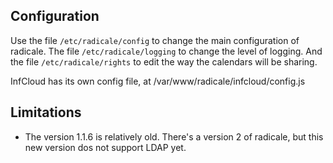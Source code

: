 ## Configuration

Use the file `/etc/radicale/config` to change the main configuration of radicale.
The file `/etc/radicale/logging` to change the level of logging.
And the file `/etc/radicale/rights` to edit the way the calendars will be sharing.

InfCloud has its own config file, at /var/www/radicale/infcloud/config.js

## Limitations

* The version 1.1.6 is relatively old. There's a version 2 of radicale, but this new version dos not support LDAP yet.

